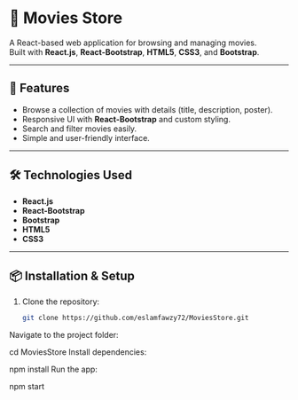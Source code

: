 # 🎥 Movies Store

A React-based web application for browsing and managing movies.  
Built with **React.js**, **React-Bootstrap**, **HTML5**, **CSS3**, and **Bootstrap**.  

---

## 🚀 Features
- Browse a collection of movies with details (title, description, poster).
- Responsive UI with **React-Bootstrap** and custom styling.
- Search and filter movies easily.
- Simple and user-friendly interface.

---

## 🛠️ Technologies Used
- **React.js**
- **React-Bootstrap**
- **Bootstrap**
- **HTML5**
- **CSS3**

---
## 📦 Installation & Setup
1. Clone the repository:
   ```bash
   git clone https://github.com/eslamfawzy72/MoviesStore.git
Navigate to the project folder:


cd MoviesStore
Install dependencies:


npm install
Run the app:


npm start
